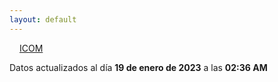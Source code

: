 ```yaml
---
layout: default
---
```

<a href="planes/ICOM/" style="padding: 1rem;">ICOM</a>
<p class_="text-center text-muted">Datos actualizados al día <b>19 de enero de 2023</b> a las <b>02:36 AM</b></p>